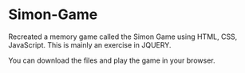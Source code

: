 # Simon-Game
Recreated a memory game called the Simon Game using HTML, CSS, JavaScript. This is mainly an exercise in JQUERY.

You can download the files and play the game in your browser.

